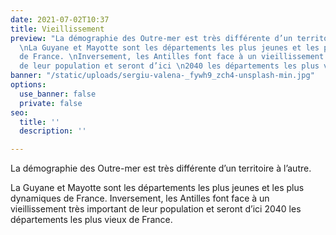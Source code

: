 ```yaml
---
date: 2021-07-02T10:37
title: Vieillissement
preview: "La démographie des Outre-mer est très différente d’un territoire à l’autre.
  \nLa Guyane et Mayotte sont les départements les plus jeunes et les plus dynamiques
  de France. \nInversement, les Antilles font face à un vieillissement très important
  de leur population et seront d’ici \n2040 les départements les plus vieux de France. "
banner: "/static/uploads/sergiu-valena-_fywh9_zch4-unsplash-min.jpg"
options:
  use_banner: false
  private: false
seo:
  title: ''
  description: ''

---
```

La démographie des Outre-mer est très différente d’un territoire à l’autre. 

La Guyane et Mayotte sont les départements les plus jeunes et les plus dynamiques de France. Inversement, les Antilles font face à un vieillissement très important de leur population et seront d’ici 2040 les départements les plus vieux de France.